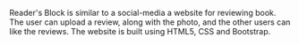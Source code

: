Reader's Block is similar to a social-media a website for reviewing book. The user can upload a review, along with the photo, and the other users can like the reviews. The website is built using HTML5, CSS and Bootstrap.
